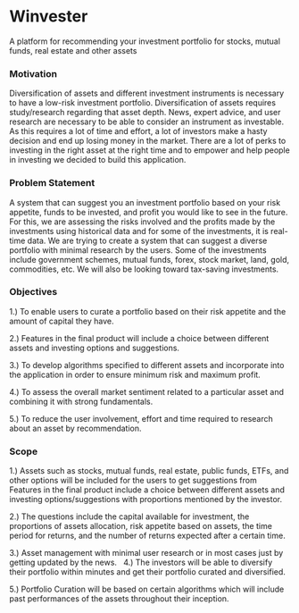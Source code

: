 # Winvester
A platform for recommending your investment portfolio for stocks, mutual funds, real estate and other assets

### Motivation
Diversification of assets and different investment instruments is necessary to have a low-risk investment portfolio. 
Diversification of assets requires study/research regarding that asset depth. News, expert advice, and user research are necessary to be able to consider an instrument as investable.
 As this requires a lot of time and effort, a lot of investors make a hasty decision and end up losing money in the market. 
There are a lot of perks to investing in the right asset at the right time and to empower and help people in investing we decided to build this application.

### Problem Statement
A system that can suggest you an investment  portfolio based on your risk appetite, funds to be  invested, and profit you would like to see in the  future. For this, we are assessing the risks involved  and the profits made by the investments using  historical data and for some of the investments, it  is real-time data. We are trying to create a system  that can suggest a diverse portfolio with minimal  research by the users. Some of the investments  include government schemes, mutual funds, forex,  stock market, land, gold, commodities, etc. We will  also be looking toward tax-saving investments.

### Objectives
1.) To enable users to curate a portfolio based on their risk appetite and the amount of capital they have.

2.) Features in the final product will include a choice between different assets and investing options and suggestions.

3.) To develop algorithms specified to different assets and incorporate into the application in order to ensure minimum risk and maximum profit.

4.) To assess the overall market sentiment related to a particular asset and combining it with strong fundamentals.

5.) To reduce the user involvement, effort and time required to research about an asset by recommendation.

### Scope
1.) Assets such as stocks, mutual funds, real estate, public funds, ETFs, and other options will be included for the users to get suggestions from
Features in the final product include a choice between different assets and investing options/suggestions with proportions mentioned by the investor.

2.) The questions include the capital available for investment, the proportions of assets allocation, risk appetite based on assets, the time period for returns, and the number of returns expected after a certain time.

3.) Asset management with minimal user research or in most cases just by getting updated by the news.
 
4.) The investors will be able to diversify their portfolio within minutes and get their portfolio curated and diversified.

5.) Portfolio Curation will be based on certain algorithms which will include past performances of the assets throughout their inception. 
